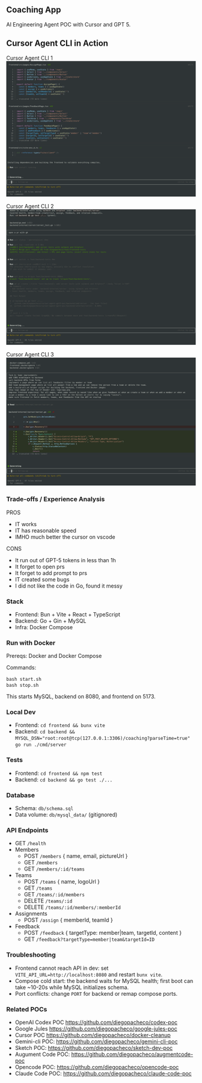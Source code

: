 ## Coaching App

AI Engineering Agent POC with Cursor and GPT 5.

## Cursor Agent CLI in Action

Cursor Agent CLI 1 <br/>
<img src="results/cursor-in-action.png" width="600" /> <br/>

Cursor Agent CLI 2 <br/>
<img src="results/cursor-in-action-2.png" width="600" /> <br/>

Cursor Agent CLI 3 <br/>
<img src="results/cursor-in-action-3.png" width="600" /> <br/>
 
### Trade-offs / Experience Analysis

PROS
 * IT works
 * IT has reasonable speed
 * IMHO much better the cursor on vscode

CONS
* It run out of GPT-5 tokens in less than 1h
* It forget to open prs
* It forget to add prompt to prs
* IT created some bugs
* I did not like the code in Go, found it messy

### Stack
- Frontend: Bun + Vite + React + TypeScript
- Backend: Go + Gin + MySQL
- Infra: Docker Compose

### Run with Docker
Prereqs: Docker and Docker Compose

Commands:
```
bash start.sh
bash stop.sh
```
This starts MySQL, backend on 8080, and frontend on 5173.

### Local Dev
- Frontend: `cd frontend && bunx vite`
- Backend: `cd backend && MYSQL_DSN="root:root@tcp(127.0.0.1:3306)/coaching?parseTime=true" go run ./cmd/server`

### Tests
- Frontend: `cd frontend && npm test`
- Backend: `cd backend && go test ./...`

### Database
- Schema: `db/schema.sql`
- Data volume: `db/mysql_data/` (gitignored)

### API Endpoints
- GET `/health`
- Members
  - POST `/members` { name, email, pictureUrl }
  - GET `/members`
  - GET `/members/:id/teams`
- Teams
  - POST `/teams` { name, logoUrl }
  - GET `/teams`
  - GET `/teams/:id/members`
  - DELETE `/teams/:id`
  - DELETE `/teams/:id/members/:memberId`
- Assignments
  - POST `/assign` { memberId, teamId }
- Feedback
  - POST `/feedback` { targetType: member|team, targetId, content }
  - GET `/feedback?targetType=member|team&targetId=ID`

### Troubleshooting

- Frontend cannot reach API in dev: set `VITE_API_URL=http://localhost:8080` and restart `bunx vite`.
- Compose cold start: the backend waits for MySQL health; first boot can take ~10-20s while MySQL initializes schema.
- Port conflicts: change `PORT` for backend or remap compose ports.

### Related POCs

* OpenAI Codex POC https://github.com/diegopacheco/codex-poc
* Google Jules https://github.com/diegopacheco/google-jules-poc
* Cursor POC https://github.com/diegopacheco/docker-cleanup
* Gemini-cli POC: https://github.com/diegopacheco/gemini-cli-poc
* Sketch POC: https://github.com/diegopacheco/sketch-dev-poc
* Augument Code POC: https://github.com/diegopacheco/augmentcode-poc
* Opencode POC: https://github.com/diegopacheco/opencode-poc
* Claude Code POC: https://github.com/diegopacheco/claude-code-poc